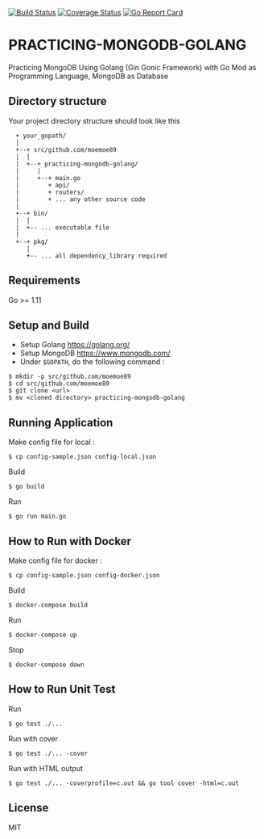 [![Build Status](https://travis-ci.org/moemoe89/practicing-mongodb-golang.svg?branch=master)](https://travis-ci.org/moemoe89/practicing-mongodb-golang)
[![Coverage Status](https://coveralls.io/repos/github/moemoe89/practicing-mongodb-golang/badge.svg?branch=master)](https://coveralls.io/github/moemoe89/practicing-mongodb-golang?branch=master)
[![Go Report Card](https://goreportcard.com/badge/github.com/moemoe89/practicing-mongodb-golang)](https://goreportcard.com/report/github.com/moemoe89/practicing-mongodb-golang)

# PRACTICING-MONGODB-GOLANG #

Practicing MongoDB Using Golang (Gin Gonic Framework) with Go Mod as Programming Language, MongoDB as Database

## Directory structure
Your project directory structure should look like this
```
  + your_gopath/
  |
  +--+ src/github.com/moemoe89
  |  |
  |  +--+ practicing-mongodb-golang/
  |     |
  |     +--+ main.go
  |        + api/
  |        + routers/
  |        + ... any other source code
  |
  +--+ bin/
  |  |
  |  +-- ... executable file
  |
  +--+ pkg/
     |
     +-- ... all dependency_library required

```

## Requirements

Go >= 1.11

## Setup and Build

* Setup Golang <https://golang.org/>
* Setup MongoDB <https://www.mongodb.com/>
* Under `$GOPATH`, do the following command :
```
$ mkdir -p src/github.com/moemoe89
$ cd src/github.com/moemoe89
$ git clone <url>
$ mv <cloned directory> practicing-mongodb-golang
```

## Running Application
Make config file for local :
```
$ cp config-sample.json config-local.json
```
Build
```
$ go build
```
Run
```
$ go run main.go
```

## How to Run with Docker
Make config file for docker :
```
$ cp config-sample.json config-docker.json
```
Build
```
$ docker-compose build
```
Run
```
$ docker-compose up
```
Stop
```
$ docker-compose down
```

## How to Run Unit Test
Run
```
$ go test ./...
```
Run with cover
```
$ go test ./... -cover
```
Run with HTML output
```
$ go test ./... -coverprofile=c.out && go tool cover -html=c.out
```

## License

MIT